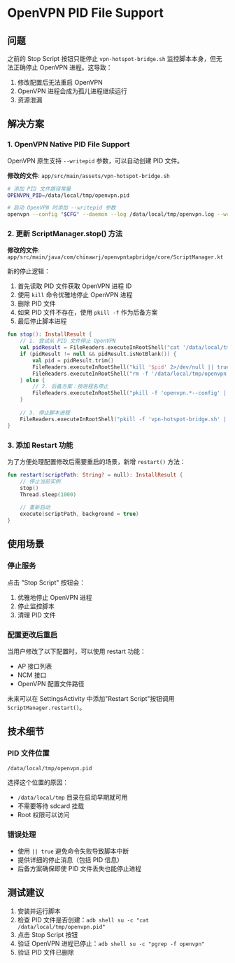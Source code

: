 # OpenVPN PID File Support

## 问题
之前的 Stop Script 按钮只能停止 `vpn-hotspot-bridge.sh` 监控脚本本身，但无法正确停止 OpenVPN 进程。这导致：
1. 修改配置后无法重启 OpenVPN
2. OpenVPN 进程会成为孤儿进程继续运行
3. 资源泄漏

## 解决方案

### 1. OpenVPN Native PID File Support
OpenVPN 原生支持 `--writepid` 参数，可以自动创建 PID 文件。

**修改的文件**: `app/src/main/assets/vpn-hotspot-bridge.sh`

```bash
# 添加 PID 文件路径常量
OPENVPN_PID=/data/local/tmp/openvpn.pid

# 启动 OpenVPN 时添加 --writepid 参数
openvpn --config "$CFG" --daemon --log /data/local/tmp/openvpn.log --writepid "$OPENVPN_PID"
```

### 2. 更新 ScriptManager.stop() 方法
**修改的文件**: `app/src/main/java/com/chinawrj/openvpntapbridge/core/ScriptManager.kt`

新的停止逻辑：
1. 首先读取 PID 文件获取 OpenVPN 进程 ID
2. 使用 `kill` 命令优雅地停止 OpenVPN 进程
3. 删除 PID 文件
4. 如果 PID 文件不存在，使用 `pkill -f` 作为后备方案
5. 最后停止脚本进程

```kotlin
fun stop(): InstallResult {
    // 1. 尝试从 PID 文件停止 OpenVPN
    val pidResult = FileReaders.executeInRootShell("cat '/data/local/tmp/openvpn.pid' 2>/dev/null")
    if (pidResult != null && pidResult.isNotBlank()) {
        val pid = pidResult.trim()
        FileReaders.executeInRootShell("kill '$pid' 2>/dev/null || true")
        FileReaders.executeInRootShell("rm -f '/data/local/tmp/openvpn.pid'")
    } else {
        // 2. 后备方案：按进程名停止
        FileReaders.executeInRootShell("pkill -f 'openvpn.*--config' || true")
    }
    
    // 3. 停止脚本进程
    FileReaders.executeInRootShell("pkill -f 'vpn-hotspot-bridge.sh' || true")
}
```

### 3. 添加 Restart 功能
为了方便处理配置修改后需要重启的场景，新增 `restart()` 方法：

```kotlin
fun restart(scriptPath: String? = null): InstallResult {
    // 停止当前实例
    stop()
    Thread.sleep(1000)
    
    // 重新启动
    execute(scriptPath, background = true)
}
```

## 使用场景

### 停止服务
点击 "Stop Script" 按钮会：
1. 优雅地停止 OpenVPN 进程
2. 停止监控脚本
3. 清理 PID 文件

### 配置更改后重启
当用户修改了以下配置时，可以使用 restart 功能：
- AP 接口列表
- NCM 接口
- OpenVPN 配置文件路径

未来可以在 SettingsActivity 中添加"Restart Script"按钮调用 `ScriptManager.restart()`。

## 技术细节

### PID 文件位置
`/data/local/tmp/openvpn.pid`

选择这个位置的原因：
- `/data/local/tmp` 目录在启动早期就可用
- 不需要等待 sdcard 挂载
- Root 权限可以访问

### 错误处理
- 使用 `|| true` 避免命令失败导致脚本中断
- 提供详细的停止消息（包括 PID 信息）
- 后备方案确保即使 PID 文件丢失也能停止进程

## 测试建议
1. 安装并运行脚本
2. 检查 PID 文件是否创建：`adb shell su -c "cat /data/local/tmp/openvpn.pid"`
3. 点击 Stop Script 按钮
4. 验证 OpenVPN 进程已停止：`adb shell su -c "pgrep -f openvpn"`
5. 验证 PID 文件已删除
